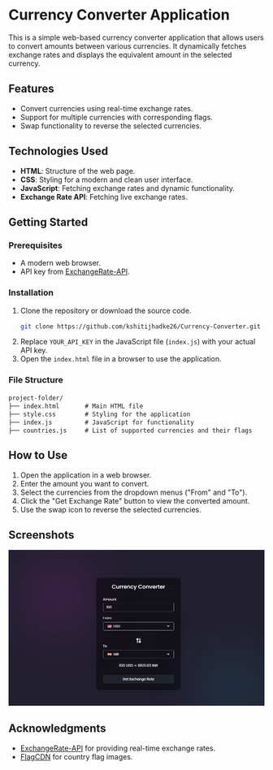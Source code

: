 # Currency Converter Application

This is a simple web-based currency converter application that allows users to convert amounts between various currencies. It dynamically fetches exchange rates and displays the equivalent amount in the selected currency.

## Features
- Convert currencies using real-time exchange rates.
- Support for multiple currencies with corresponding flags.
- Swap functionality to reverse the selected currencies.

## Technologies Used
- **HTML**: Structure of the web page.
- **CSS**: Styling for a modern and clean user interface.
- **JavaScript**: Fetching exchange rates and dynamic functionality.
- **Exchange Rate API**: Fetching live exchange rates.

## Getting Started

### Prerequisites
- A modern web browser.
- API key from [ExchangeRate-API](https://www.exchangerate-api.com/).

### Installation
1. Clone the repository or download the source code.
   ```bash
   git clone https://github.com/kshitijhadke26/Currency-Converter.git
   ```
2. Replace `YOUR_API_KEY` in the JavaScript file (`index.js`) with your actual API key.
3. Open the `index.html` file in a browser to use the application.

### File Structure
```
project-folder/
├── index.html       # Main HTML file
├── style.css        # Styling for the application
├── index.js         # JavaScript for functionality
├── countries.js     # List of supported currencies and their flags
```

## How to Use
1. Open the application in a web browser.
2. Enter the amount you want to convert.
3. Select the currencies from the dropdown menus ("From" and "To").
4. Click the "Get Exchange Rate" button to view the converted amount.
5. Use the swap icon to reverse the selected currencies.

## Screenshots
![App Screenshot](image.png)

## Acknowledgments
- [ExchangeRate-API](https://www.exchangerate-api.com/) for providing real-time exchange rates.
- [FlagCDN](https://flagcdn.com/) for country flag images.
